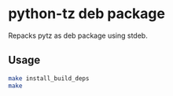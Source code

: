 # python-tz deb package

Repacks pytz as deb package using stdeb.

## Usage

```bash
make install_build_deps
make
```
